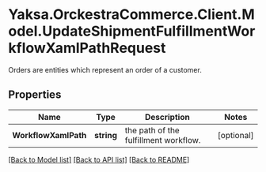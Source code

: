 # Yaksa.OrckestraCommerce.Client.Model.UpdateShipmentFulfillmentWorkflowXamlPathRequest
Orders are entities which represent an order of a customer.

## Properties

Name | Type | Description | Notes
------------ | ------------- | ------------- | -------------
**WorkflowXamlPath** | **string** | the path of the fulfillment workflow. | [optional] 

[[Back to Model list]](../README.md#documentation-for-models) [[Back to API list]](../README.md#documentation-for-api-endpoints) [[Back to README]](../README.md)

